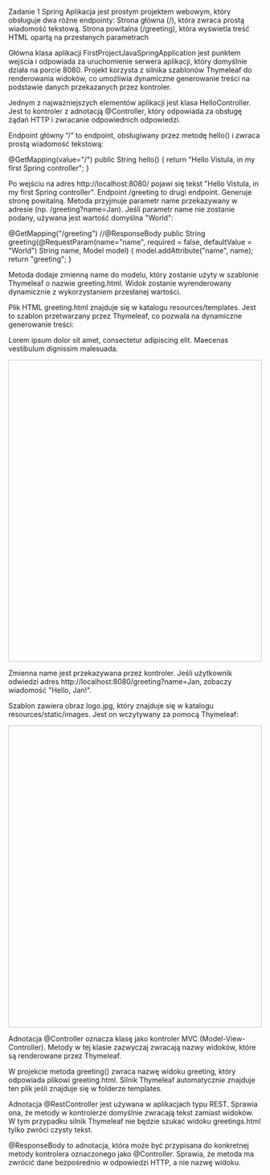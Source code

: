 Zadanie 1 Spring
Aplikacja jest prostym projektem webowym, który obsługuje dwa różne endpointy:
  Strona główna (/), która zwraca prostą wiadomość tekstową.
  Strona powitalna (/greeting), która wyświetla treść HTML opartą na przesłanych parametrach
  
Główna klasa aplikacji FirstProjectJavaSpringApplication jest punktem wejścia i odpowiada za uruchomienie serwera aplikacji, który domyślnie działa na porcie 8080. Projekt korzysta z silnika szablonów Thymeleaf do renderowania widoków, co umożliwia dynamiczne generowanie treści na podstawie danych przekazanych przez kontroler.

Jednym z najważniejszych elementów aplikacji jest klasa HelloController. Jest to kontroler z adnotacją @Controller, który odpowiada za obsługę żądań HTTP i zwracanie odpowiednich odpowiedzi.

Endpoint główny “/” to endpoint, obsługiwany przez metodę hello() i zwraca prostą wiadomość tekstową:

@GetMapping(value="/")
public String hello() {
   return "Hello Vistula, in my first Spring controller";
}

Po wejściu na adres http://localhost:8080/ pojawi się tekst "Hello Vistula, in my first Spring controller". 
Endpoint /greeting to drugi endpoint. Generuje stronę powitalną. Metoda przyjmuje parametr name przekazywany w adresie (np. /greeting?name=Jan). Jeśli parametr name nie zostanie podany, używana jest wartość domyślna "World":

@GetMapping("/greeting")
//@ResponseBody
public String greeting(@RequestParam(name="name", required = false, defaultValue = "World") String name, Model model) {
   model.addAttribute("name", name);
   return "greeting";
}

Metoda dodaje zmienną name do modelu, który zostanie użyty w szablonie Thymeleaf o nazwie greeting.html. Widok zostanie wyrenderowany dynamicznie z wykorzystaniem przesłanej wartości.

Plik HTML greeting.html znajduje się w katalogu resources/templates. Jest to szablon przetwarzany przez Thymeleaf, co pozwala na dynamiczne generowanie treści:

<!DOCTYPE HTML>
<html xmlns:th="http://www.thymeleaf.org">
<head>
   <title>Getting Started: Serving Web Content</title>
   <meta http-equiv="Content-Type" content="text/html; charset=UTF-8" />
</head>
<body>
<p th:text="'Hello, ' + ${name} + '!'" />
<p>
   Lorem ipsum dolor sit amet, consectetur adipiscing elit. Maecenas vestibulum dignissim malesuada.
</p>
<img th:src="@{/images/logo.jpg}" width="600" height="600" />
</body>
</html>

Zmienna name jest przekazywana przez kontroler. Jeśli użytkownik odwiedzi adres http://localhost:8080/greeting?name=Jan, zobaczy wiadomość "Hello, Jan!".

Szablon zawiera obraz logo.jpg, który znajduje się w katalogu resources/static/images. Jest on wczytywany za pomocą Thymeleaf:

<img th:src="@{/images/logo.jpg}" width="600" height="600" />

Adnotacja @Controller oznacza klasę jako kontroler MVC (Model-View-Controller). Metody w tej klasie zazwyczaj zwracają nazwy widoków, które są renderowane przez Thymeleaf.

W projekcie metoda greeting() zwraca nazwę widoku greeting, który odpowiada plikowi greeting.html. Silnik Thymeleaf automatycznie znajduje ten plik jeśli znajduje się w folderze templates.

Adnotacja @RestController jest używana w aplikacjach typu REST. Sprawia ona, że metody w kontrolerze domyślnie zwracają tekst zamiast widoków. W tym przypadku silnik Thymeleaf nie będzie szukać widoku greetings.html tylko zwróci czysty tekst.

@ResponseBody to adnotacja, która może być przypisana do konkretnej metody kontrolera oznaczonego jako @Controller. Sprawia, że metoda ma zwrócić dane bezpośrednio w odpowiedzi HTTP, a nie nazwę widoku.
